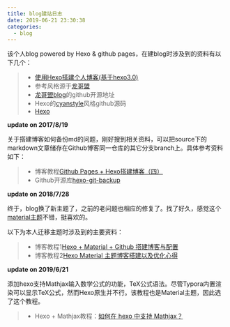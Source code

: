 ```yaml
---
title: blog建站日志
date: 2019-06-21 23:30:38
categories:
  - blog
---
```


该个人blog powered by Hexo & github pages，在建blog时涉及到的资料有以下几个：
> * [使用Hexo搭建个人博客(基于hexo3.0)](http://opiece.me/2015/04/09/hexo-guide/)
> * 参考风格源于[龙哥盟](http://flygon.net/)
> * [龙哥盟blog](https://github.com/wizardforcel/blog)的github开源地址
> * Hexo的[cyanstyle](https://github.com/wizardforcel/hexo-theme-cyanstyle)风格github源码
> * [Hexo](https://hexo.io/)

**update on 2017/8/19**

关于搭建博客如何备份md的问题，刚好搜到相关资料，可以把source下的markdown文章储存在Github博客同一仓库的其它分支branch上。具体参考资料如下：
> * 博客教程[Github Pages + Hexo搭建博客（四）](http://fanzhenyu.me/2017/08/10/Github-Pages-Hexo%E6%90%AD%E5%BB%BA%E5%8D%9A%E5%AE%A2%EF%BC%88%E5%9B%9B%EF%BC%89/#more)
> * Github开源库[hexo-git-backup](https://github.com/coneycode/hexo-git-backup)

**update on 2018/7/28**

终于，blog换了新主题了，之前的老问题也相应的修复了。找了好久，感觉这个[material主题](https://github.com/viosey/hexo-theme-material)不错，挺喜欢的。

以下为本人迁移主题时涉及到的主要资料：

> * 博客教程1[Hexo + Material + Github 搭建博客与配置](https://zdran.com/20180326.html)
> * 博客教程2[Hexo Material 主题博客搭建以及优化心得](https://crowncj.com/20170616.html)

**update on 2019/6/21**

添加hexo支持Mathjax输入数学公式的功能，TeX公式语法。尽管Typora内置渲染可以显示TeX公式，然而Hexo原生并不行。该教程也是Material主题，因此选了这个教程。

> * Hexo + Mathjax教程：[如何在 hexo 中支持 Mathjax？](https://ranmaosong.github.io/2017/11/29/hexo-support-mathjax)



